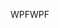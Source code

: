 <span data-ttu-id="3c6f4-101">WPF</span><span class="sxs-lookup"><span data-stu-id="3c6f4-101">WPF</span></span>